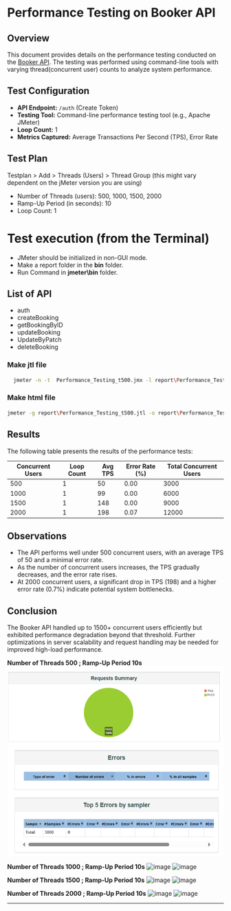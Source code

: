 # Performance Testing on Booker API

## Overview

This document provides details on the performance testing conducted on the [Booker API](https://restful-booker.herokuapp.com/apidoc/index.html#api-Auth-CreateToken). The testing was performed using command-line tools with varying thread(concurrent user) counts to analyze system performance.

## Test Configuration

- **API Endpoint:** `/auth` (Create Token)
- **Testing Tool:** Command-line performance testing tool (e.g., Apache JMeter)
- **Loop Count:** 1
- **Metrics Captured:** Average Transactions Per Second (TPS), Error Rate

## Test Plan

Testplan > Add > Threads (Users) > Thread Group (this might vary dependent on the jMeter version you are using)

- Number of Threads (users): 500, 1000, 1500, 2000
- Ramp-Up Period (in seconds): 10
- Loop Count: 1  

# Test execution (from the Terminal)
 
- JMeter should be initialized in non-GUI mode.
- Make a report folder in the **bin** folder.  
- Run Command in __jmeter\bin__ folder.

## List of API 
- auth
- createBooking
- getBookingByID
- updateBooking
- UpdateByPatch
- deleteBooking

### Make jtl file

```bash
  jmeter -n -t  Performance_Testing_t500.jmx -l report\Performance_Testing_t500.jtl
```  

### Make html file 
  ```bash
  jmeter -g report\Performance_Testing_t500.jtl -o report\Performance_Testing_t500.html
```
 

## Results

The following table presents the results of the performance tests:

| Concurrent Users | Loop Count | Avg TPS | Error Rate (%) | Total Concurrent Users |
| ---------------- | ---------- | ------- | -------------- | ---------------------- |
| 500              | 1          | 50      | 0.00           | 3000                   |
| 1000             | 1          | 99      | 0.00           | 6000                   |
| 1500             | 1          | 148     | 0.00           | 9000                   |
| 2000             | 1          | 198     | 0.07           | 12000                  |

## Observations

- The API performs well under 500 concurrent users, with an average TPS of 50 and a minimal error rate.
- As the number of concurrent users increases, the TPS gradually decreases, and the error rate rises.
- At 2000 concurrent users, a significant drop in TPS (198) and a higher error rate (0.7%) indicate potential system bottlenecks.


## Conclusion

The Booker API handled up to 1500+ concurrent users efficiently but exhibited performance degradation beyond that threshold. Further optimizations in server scalability and request handling may be needed for improved high-load performance.


**Number of Threads 500 ; Ramp-Up Period 10s**
![alt text](image-1.png)   ![alt text](image-2.png)


**Number of Threads 1000 ; Ramp-Up Period 10s**
![image](https://github.com/user-attachments/assets/01dd032c-4118-413a-bacc-4cf241a717b9)
![image](https://github.com/user-attachments/assets/bacd01a4-4ef8-47cb-b4df-fe1bb0f3341e)

**Number of Threads 1500 ; Ramp-Up Period 10s**
![image](https://github.com/user-attachments/assets/9d460180-39c9-4079-a908-4ff2a89029a0) 
![image](https://github.com/user-attachments/assets/4981b76d-9b58-4239-8b76-b0ab1e030210)


**Number of Threads 2000 ; Ramp-Up Period 10s**
![image](https://github.com/user-attachments/assets/2b2e70d4-a0c0-427c-a2ab-ac315fcc62c4)
![image](https://github.com/user-attachments/assets/2952283f-696c-4b7c-8dfe-2b4ccbc8d00b)


---

